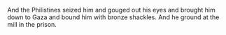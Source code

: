 And the Philistines seized him and gouged out his eyes and brought him down to Gaza and bound him with bronze shackles. And he ground at the mill in the prison.
